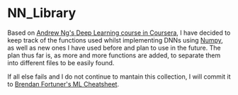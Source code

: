 # NN_Library

Based on [Andrew Ng's Deep Learning course in Coursera](https://www.coursera.org/specializations/deep-learning), I have decided to keep track of the functions used whilst implementing DNNs using [Numpy](http://www.numpy.org/), as well as new ones I have used before and plan to use in the future. The plan thus far is, as more and more functions are added, to separate them into different files to be easily found. 

If all else fails and I do not continue to mantain this collection, I will commit it to [Brendan Fortuner's ML Cheatsheet](http://ml-cheatsheet.readthedocs.io/en/latest/index.html).
